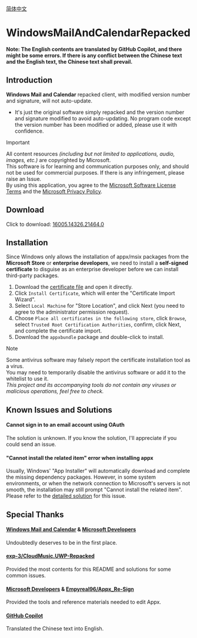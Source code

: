 [简体中文](README.md)

# WindowsMailAndCalendarRepacked

**Note: The English contents are translated by GitHub Copilot, and there might be some errors. If there is any conflict between the Chinese text and the English text, the Chinese text shall prevail.**

## Introduction

**Windows Mail and Calendar** repacked client, with modified version number and signature, will not auto-update.

- It's just the original software simply repacked and the version number and signature modified to avoid auto-updating. No program code except the version number has been modified or added, please use it with confidence.

> [!IMPORTANT]
> All content resources _(including but not limited to applications, audio, images, etc.)_ are copyrighted by Microsoft.  
> This software is for learning and communication purposes only, and should not be used for commercial purposes. If there is any infringement, please raise an Issue.  
> By using this application, you agree to the [Microsoft Software License Terms](https://go.microsoft.com/fwlink/?LinkID=524989) and the [Microsoft Privacy Policy](https://go.microsoft.com/fwlink/?LinkID=521839).

## Download

Click to download: [16005.14326.21464.0](https://github.com/xuangeyouneihan/WindowsMailAndCalendarRepacked/releases/download/16005.14326.21464.0/windows-mail-and-calendar-16005-14326-21464-0.appxbundle)

## Installation

Since Windows only allows the installation of appx/msix packages from the **Microsoft Store** or **enterprise developers**, we need to install a **self-signed certificate** to disguise as an enterprise developer before we can install third-party packages.

1. Download the [certificate file](https://github.com/xuangeyouneihan/WindowsMailAndCalendarRepacked/releases/download/16005.14326.21464.0/windows-mail-and-calendar-repacked.cer) and open it directly.
2. Click `Install Certificate`, which will enter the "Certificate Import Wizard".
3. Select `Local Machine` for "Store Location", and click Next (you need to agree to the administrator permission request).
4. Choose `Place all certificates in the following store`, click `Browse`, select `Trusted Root Certification Authorities`, confirm, click Next, and complete the certificate import.
5. Download the `appxbundle` package and double-click to install.

> [!NOTE]
> Some antivirus software may falsely report the certificate installation tool as a virus.  
> You may need to temporarily disable the antivirus software or add it to the whitelist to use it.  
> *This project and its accompanying tools do not contain any viruses or malicious operations, feel free to check.*

## Known Issues and Solutions

#### Cannot sign in to an email account using OAuth

The solution is unknown. If you know the solution, I'll appreciate if you could send an issue.

#### "Cannot install the related item" error when installing appx

Usually, Windows' "App Installer" will automatically download and complete the missing dependency packages. However, in some system environments, or when the network connection to Microsoft's servers is not smooth, the installation may still prompt "Cannot install the related item". Please refer to the [detailed solution](Dependencies_en.md) for this issue.

## Special Thanks

#### [Windows Mail and Calendar](https://apps.microsoft.com/detail/9WZDNCRFHVQM) & [Microsoft Developers](https://developer.microsoft.com)

Undoubtedly deserves to be in the first place.

#### [exp-3/CloudMusic.UWP-Repacked](https://github.com/exp-3/CloudMusic.UWP-Repacked)

Provided the most contents for this README and solutions for some common issues.

#### [Microsoft Developers](https://developer.microsoft.com) & [Empyreal96/Appx_Re-Sign](https://github.com/Empyreal96/Appx_Re-Sign)

Provided the tools and reference materials needed to edit Appx.

#### [GitHub Copilot](https://github.com/features/copilot)

Translated the Chinese text into English.
